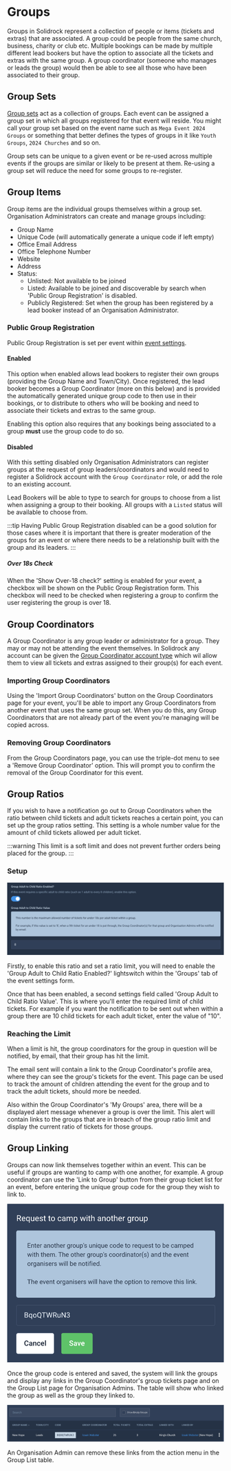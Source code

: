 # Groups

Groups in Solidrock represent a collection of people or items (tickets and extras) that are associated. A group could be people from the same church, business, charity or club etc. Multiple bookings can be made by multiple different lead bookers but have the option to associate all the tickets and extras with the same group. A group coordinator (someone who manages or leads the group) would then be able to see all those who have been associated to their group.

## Group Sets

[Group sets](https://events.solidrock.io/admin/groups) act as a collection of groups. Each event can be assigned a group set in which all groups registered for that event will reside. You might call your group set based on the event name such as `Mega Event 2024 Groups` or something that better defines the types of groups in it like `Youth Groups`, `2024 Churches` and so on.

Group sets can be unique to a given event or be re-used across multiple events if the groups are similar or likely to be present at them. Re-using a group set will reduce the need for some groups to re-register.

## Group Items

Group items are the individual groups themselves within a group set. Organisation Administrators can create and manage groups including:

-   Group Name
-   Unique Code (will automatically generate a unique code if left empty)
-   Office Email Address
-   Office Telephone Number
-   Website
-   Address
-   Status:
    -   Unlisted: Not available to be joined
    -   Listed: Available to be joined and discoverable by search when 'Public Group Registration' is disabled.
    -   Publicly Registered: Set when the group has been registered by a lead booker instead of an Organisation Administrator.

### Public Group Registration

Public Group Registration is set per event within [event settings](/guide/events.md#groups).

#### Enabled

This option when enabled allows lead bookers to register their own groups (providing the Group Name and Town/City). Once registered, the lead booker becomes a Group Coordinator (more on this below) and is provided the automatically generated unique group code to then use in their bookings, or to distribute to others who will be booking and need to associate their tickets and extras to the same group.

Enabling this option also requires that any bookings being associated to a group **must** use the group code to do so.

#### Disabled

With this setting disabled only Organisation Administrators can register groups at the request of group leaders/coordinators and would need to register a Solidrock account with the `Group Coordinator` role, or add the role to an existing account.

Lead Bookers will be able to type to search for groups to choose from a list when assigning a group to their booking. All groups with a `Listed` status will be available to choose from.

:::tip
Having Public Group Registration disabled can be a good solution for those cases where it is important that there is greater moderation of the groups for an event or where there needs to be a relationship built with the group and its leaders.
:::

##### Over 18s Check
When the 'Show Over-18 check?' setting is enabled for your event, a checkbox will be shown on the Public Group Registration form.
This checkbox will need to be checked when registering a group to confirm the user registering the group is over 18.

## Group Coordinators

A Group Coordinator is any group leader or administrator for a group. They may or may not be attending the event themselves. 
In Solidrock any account can be given the [Group Coordinator account type](/guide/accounts/account-types#group-coordinator) which wil allow them to view all tickets and extras assigned to their group(s) for each event.

### Importing Group Coordinators
Using the 'Import Group Coordinators' button on the Group Coordinators page for your event, you'll be able to import any Group Coordinators from another event that uses the same group set.
When you do this, any Group Coordinators that are not already part of the event you're managing will be copied across.

### Removing Group Coordinators
From the Group Coordinators page, you can use the triple-dot menu to see a 'Remove Group Coordinator' option. 
This will prompt you to confirm the removal of the Group Coordinator for this event.

## Group Ratios

If you wish to have a notification go out to Group Coordinators when the ratio between child tickets and adult tickets reaches a certain point, you can set up the group ratios setting.
This setting is a whole number value for the amount of child tickets allowed per adult ticket. 

:::warning
This limit is a soft limit and does not prevent further orders being placed for the group.
:::

### Setup

![Group Ratio settings](./images/group-ratios.png)

Firstly, to enable this ratio and set a ratio limit, you will need to enable the 'Group Adult to Child Ratio Enabled?' lightswitch within the 'Groups' tab of the event settings form.

Once that has been enabled, a second settings field called 'Group Adult to Child Ratio Value'. This is where you'll enter the required limit of child tickets.
For example if you want the notification to be sent out when within a group there are 10 child tickets for each adult ticket, enter the value of "10".

### Reaching the Limit

When a limit is hit, the group coordinators for the group in question will be notified, by email, that their group has hit the limit.

The email sent will contain a link to the Group Coordinator's profile area, where they can see the group's tickets for the event.
This page can be used to track the amount of children attending the event for the group and to track the adult tickets, should more be needed.

Also within the Group Coordinator's 'My Groups' area, there will be a displayed alert message whenever a group is over the limit.
This alert will contain links to the groups that are in breach of the group ratio limit and display the current ratio of tickets for those groups.

## Group Linking

Groups can now link themselves together within an event. This can be useful if groups are wanting to camp with one another, for example.
A group coordinator can use the 'Link to Group' button from their group ticket list for an event, before entering the unique group code for the group they wish to link to.

![Group Linking Modal](./images/group-linking-modal.png)

Once the group code is entered and saved, the system will link the groups and display any links in the Group Coordinator's group tickets page and on the Group List page for Organisation Admins.
The table will show who linked the group as well as the group they linked to.

![Group Linking Modal](./images/group-linking-table.png)

An Organisation Admin can remove these links from the action menu in the Group List table.